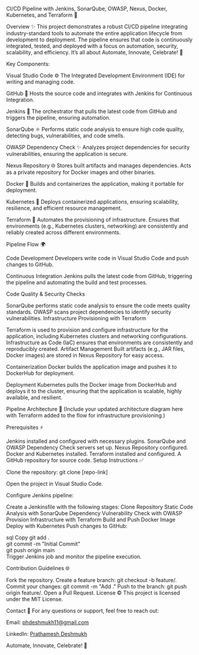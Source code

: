 CI/CD Pipeline with Jenkins, SonarQube, OWASP, Nexus, Docker, Kubernetes, and Terraform 🚀

Overview ✨
This project demonstrates a robust CI/CD pipeline integrating industry-standard tools to automate the entire application lifecycle from development to deployment. The pipeline ensures that code is continuously integrated, tested, and deployed with a focus on automation, security, scalability, and efficiency. It’s all about Automate, Innovate, Celebrate! 🚀

Key Components:

Visual Studio Code ⚙️
The Integrated Development Environment (IDE) for writing and managing code.

GitHub 🔧
Hosts the source code and integrates with Jenkins for Continuous Integration.

Jenkins 🧰
The orchestrator that pulls the latest code from GitHub and triggers the pipeline, ensuring automation.

SonarQube ⚛️
Performs static code analysis to ensure high code quality, detecting bugs, vulnerabilities, and code smells.

OWASP Dependency Check ✨
Analyzes project dependencies for security vulnerabilities, ensuring the application is secure.

Nexus Repository 🌐
Stores built artifacts and manages dependencies. Acts as a private repository for Docker images and other binaries.

Docker 🚢
Builds and containerizes the application, making it portable for deployment.

Kubernetes 🛶
Deploys containerized applications, ensuring scalability, resilience, and efficient resource management.

Terraform 🌱
Automates the provisioning of infrastructure. Ensures that environments (e.g., Kubernetes clusters, networking) are consistently and reliably created across different environments.

Pipeline Flow 🌍

Code Development
Developers write code in Visual Studio Code and push changes to GitHub.

Continuous Integration
Jenkins pulls the latest code from GitHub, triggering the pipeline and automating the build and test processes.

Code Quality & Security Checks

SonarQube performs static code analysis to ensure the code meets quality standards.
OWASP scans project dependencies to identify security vulnerabilities.
Infrastructure Provisioning with Terraform

Terraform is used to provision and configure infrastructure for the application, including Kubernetes clusters and networking configurations.
Infrastructure as Code (IaC) ensures that environments are consistently and reproducibly created.
Artifact Management
Built artifacts (e.g., JAR files, Docker images) are stored in Nexus Repository for easy access.

Containerization
Docker builds the application image and pushes it to DockerHub for deployment.

Deployment
Kubernetes pulls the Docker image from DockerHub and deploys it to the cluster, ensuring that the application is scalable, highly available, and resilient.

Pipeline Architecture 🎨
(Include your updated architecture diagram here with Terraform added to the flow for infrastructure provisioning.)

Prerequisites ⚡️

Jenkins installed and configured with necessary plugins.
SonarQube and OWASP Dependency Check servers set up.
Nexus Repository configured.
Docker and Kubernetes installed.
Terraform installed and configured.
A GitHub repository for source code.
Setup Instructions ✅

Clone the repository:
git clone [repo-link]

Open the project in Visual Studio Code.

Configure Jenkins pipeline:

Create a Jenkinsfile with the following stages:
Clone Repository
Static Code Analysis with SonarQube
Dependency Vulnerability Check with OWASP
Provision Infrastructure with Terraform
Build and Push Docker Image
Deploy with Kubernetes
Push changes to GitHub:

sql
Copy
git add .  
git commit -m "Initial Commit"  
git push origin main  
Trigger Jenkins job and monitor the pipeline execution.

Contribution Guidelines 🌐

Fork the repository.
Create a feature branch: git checkout -b feature/.
Commit your changes: git commit -m "Add ."
Push to the branch: git push origin feature/.
Open a Pull Request.
License ©
This project is licensed under the MIT License.

Contact 📧
For any questions or support, feel free to reach out:

Email: phdeshmukh11@gmail.com

LinkedIn: [Prathamesh Deshmukh](https://www.linkedin.com/in/prathameshdeshmukh11/)

Automate, Innovate, Celebrate! 🚀
